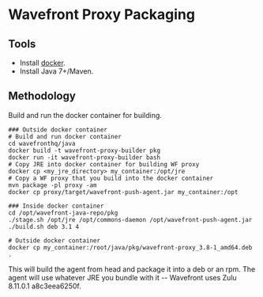 Wavefront Proxy Packaging
=========================

Tools
-----
* Install [docker](https://www.docker.com/).
* Install Java 7+/Maven.

Methodology
-----------
Build and run the docker container for building.

    ### Outside docker container
    # Build and run docker container
    cd wavefronthq/java
    docker build -t wavefront-proxy-builder pkg
    docker run -it wavefront-proxy-builder bash
    # Copy JRE into docker container for building WF proxy
    docker cp <my_jre_directory> my_container:/opt/jre
    # Copy a WF proxy that you build into the docker container
    mvn package -pl proxy -am
    docker cp proxy/target/wavefront-push-agent.jar my_container:/opt

    ### Inside docker container
    cd /opt/wavefront-java-repo/pkg
    ./stage.sh /opt/jre /opt/commons-daemon /opt/wavefront-push-agent.jar
    ./build.sh deb 3.1 4

    # Outside docker container
    docker cp my_container:/root/java/pkg/wavefront-proxy_3.8-1_amd64.deb .

This will build the agent from head and package it into a deb or an rpm. The agent will use whatever JRE
you bundle with it -- Wavefront uses Zulu 8.11.0.1 a8c3eea6250f.
